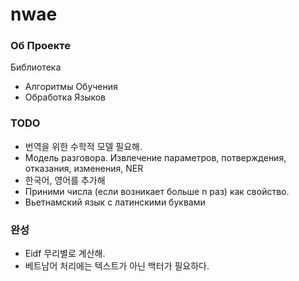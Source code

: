 # nwae

### Об Проекте
Библиотека
- Алгоритмы Обучения
- Обработка Языков

### TODO
- 번역을 위한 수학적 모델 필요해.
- Модель разговора. Извлечение параметров, потверждения, отказания, изменения, NER
- 한국어, 영어를 추가해
- Приними числа (если возникает больше n раз) как свойство.
- Вьетнамский язык с латинскими буквами

### 완성
- Eidf 무리별로 계산해.
- 베트남어 처리에는 텍스트가 아닌 백터가 필요하다.
